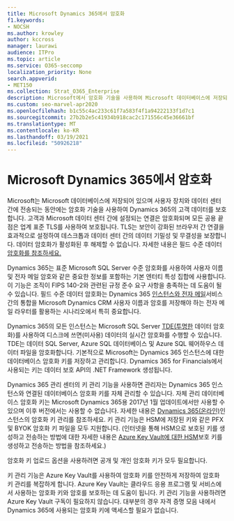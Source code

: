 ```yaml
---
title: Microsoft Dynamics 365에서 암호화
f1.keywords:
- NOCSH
ms.author: krowley
author: kccross
manager: laurawi
audience: ITPro
ms.topic: article
ms.service: O365-seccomp
localization_priority: None
search.appverid:
- MET150
ms.collection: Strat_O365_Enterprise
description: Microsoft에서 암호화 기술을 사용하여 Microsoft 데이터베이스에 저장되어 있는 동안 및 전송 중일 때 Microsoft Dynamics 365의 고객 데이터를 보호하는 방법을 알아보습니다.
ms.custom: seo-marvel-apr2020
ms.openlocfilehash: b1c55c4ac233c61f7a583f4f1a94222133f1d7c1
ms.sourcegitcommit: 27b2b2e5c41934b918cac2c171556c45e36661bf
ms.translationtype: MT
ms.contentlocale: ko-KR
ms.lasthandoff: 03/19/2021
ms.locfileid: "50926218"
---
```

# <a name="encryption-in-microsoft-dynamics-365"></a>Microsoft Dynamics 365에서 암호화

Microsoft는 Microsoft 데이터베이스에 저장되어 있으며 사용자 장치와 데이터 센터 간에 전송되는 동안에는 암호화 기술을 사용하여 Dynamics 365의 고객 데이터를 보호합니다. 고객과 Microsoft 데이터 센터 간에 설정되는 연결은 암호화되며 모든 공용 끝점은 업계 표준 TLS를 사용하여 보호됩니다. TLS는 보안이 강화된 브라우저 간 연결을 효과적으로 설정하여 데스크톱과 데이터 센터 간의 데이터 기밀성 및 무결성을 보장합니다. 데이터 암호화가 활성화된 후 해제할 수 없습니다. 자세한 내용은 필드 수준 데이터 [암호화를 참조하세요.](/previous-versions/dynamicscrm-2016/developers-guide/dn481562(v=crm.8))

Dynamics 365는 표준 Microsoft SQL Server 수준 암호화를 사용하여 사용자 이름 및 전자 메일 암호와 같은 중요한 정보를 포함하는 기본 엔터티 특성 집합에 사용합니다. 이 기능은 조직이 FIPS 140-2와 관련된 규정 준수 요구 사항을 충족하는 데 도움이 될 수 있습니다. 필드 수준 데이터 암호화는 Dynamics 365 [인스턴스와 전자 메일](/previous-versions/dynamicscrm-2016/administering-dynamics-365/hh699800(v=crm.8))서비스 간의 통합을 Microsoft Dynamics CRM 사용자 이름과 암호를 저장해야 하는 전자 메일 라우터를 활용하는 시나리오에서 특히 중요합니다. 

Dynamics 365의 모든 인스턴스는 Microsoft SQL Server [TDE(투명한](/sql/relational-databases/security/encryption/transparent-data-encryption?view=sql-server-2017) 데이터 암호화)를 사용하여 디스크에 쓰면(미사용) 데이터의 실시간 암호화를 수행할 수 있습니다. TDE는 데이터 SQL Server, Azure SQL 데이터베이스 및 Azure SQL 웨어하우스 데이터 파일을 암호화합니다. 기본적으로 Microsoft는 Dynamics 365 인스턴스에 대한 데이터베이스 암호화 키를 저장하고 관리합니다. Dynamics 365 for Financials에서 사용되는 키는 데이터 보호 API의 .NET Framework 생성됩니다. 

Dynamics 365 관리 센터의 키 관리 기능을 사용하면 관리자는 Dynamics 365 인스턴스와 연결된 데이터베이스 암호화 키를 자체 관리할 수 있습니다. 자체 관리 데이터베이스 암호화 키는 Microsoft Dynamics 365용 2017년 1월 업데이트에서만 사용할 수 있으며 이후 버전에서는 사용할 수 없습니다. 자세한 내용은 [Dynamics 365(온라인)](/dynamics365/customer-engagement/admin/manage-encryption-keys-instance)인스턴스의 암호화 키 관리를 참조하세요. 키 관리 기능은 HSM에 저장된 키와 같은 PFX 및 BYOK 암호화 키 파일을 모두 지원합니다. (인터넷을 통해 HSM으로 보호된 키를 생성하고 전송하는 방법에 대한 자세한 내용은 [Azure Key Vault에 대한 HSM](/azure/key-vault/key-vault-hsm-protected-keys)보호 키를 생성하고 전송하는 방법을 참조하세요.) 

암호화 키 업로드 옵션을 사용하려면 공개 및 개인 암호화 키가 모두 필요합니다.

키 관리 기능은 Azure Key Vault를 사용하여 암호화 키를 안전하게 저장하여 암호화 키 관리를 복잡하게 합니다. Azure Key Vault는 클라우드 응용 프로그램 및 서비스에서 사용하는 암호화 키와 암호를 보호하는 데 도움이 됩니다. 키 관리 기능을 사용하려면 Azure Key Vault 구독이 필요하지 않습니다. 대부분의 경우 자격 증명 모음 내에서 Dynamics 365에 사용되는 암호화 키에 액세스할 필요가 없습니다.